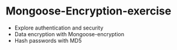 # Mongoose-Encryption-exercise

- Explore authentication and security
- Data encryption with Mongoose-encryption
- Hash passwords with MD5
